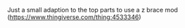 Just a small adaption to the top parts to use a z brace mod (https://www.thingiverse.com/thing:4533346)
